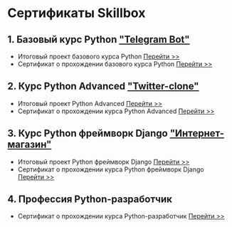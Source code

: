 # Сертификаты Skillbox
## 1. Базовый курс Python ["Telegram Bot"](https://github.com/seriy-pa/python_basic_diploma)
   * Итоговый проект базового курса Python   [Перейти >>](https://github.com/seriy-pa/python_basic_diploma)
   * Сертификат о прохождении базового курса Python   [Перейти >>](images/python_basics.md)

## 2. Курс Python Advanced ["Twitter-clone"](https://github.com/seriy-pa/python_advanced_diploma)
   * Итоговый проект Python Advanced   [Перейти >>](https://github.com/seriy-pa/python_advanced_diploma)
   * Сертификат о прохождении курса Python Advanced   [Перейти >>](images/Python_Advanced.md)

## 3. Курс Python фреймворк Django ["Интернет-магазин"](https://github.com/seriy-pa/python_django_diploma)
   * Итоговый проект Python фреймворк Django   [Перейти >>](https://github.com/seriy-pa/python_django_diploma)
   * Сертификат о прохождении курса Python фреймворк Django   [Перейти >>](images/Python_Framework_Django.md)

## 4. Профессия Python-разработчик
   * Сертификат о прохождении курса Python-разработчик   [Перейти >>](images/Profession_Python_Developer.md)

